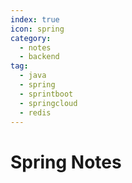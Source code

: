 ```yaml
---
index: true
icon: spring
category:
  - notes
  - backend
tag:
  - java
  - spring
  - sprintboot
  - springcloud
  - redis
---
```


# Spring Notes
